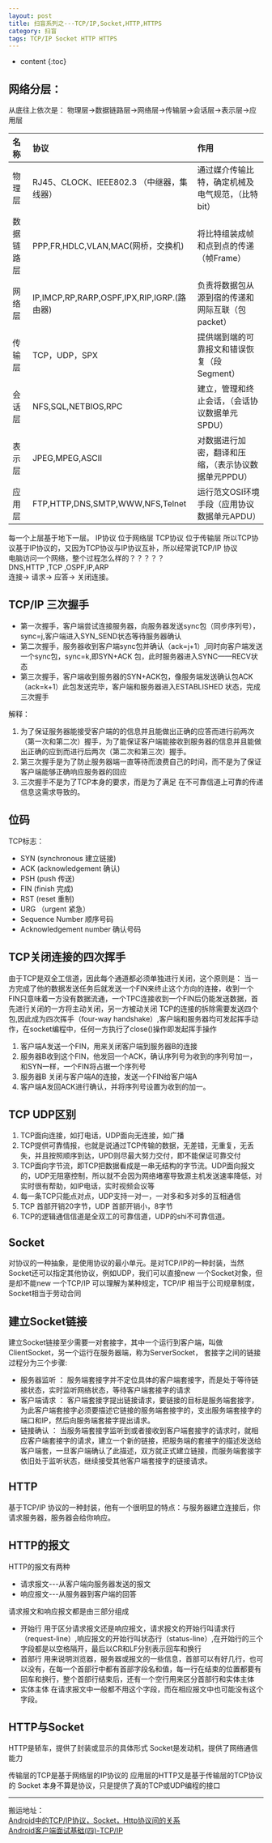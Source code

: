```yaml
---
layout: post
title: 扫盲系列之---TCP/IP,Socket,HTTP,HTTPS
category: 扫盲
tags: TCP/IP Socket HTTP HTTPS
---
```

* content
{:toc}

## 网络分层：
从底往上依次是：
物理层->数据链路层->网络层->传输层->会话层->表示层->应用层  

|名称|协议 |作用|
|:----|:------|:------|
|物理层|RJ45、CLOCK、IEEE802.3 （中继器，集线器）|通过媒介传输比特，确定机械及电气规范，（比特bit）|
|数据链路层|PPP,FR,HDLC,VLAN,MAC(网桥，交换机)|将比特组装成帧和点到点的传递（帧Frame）|
|网络层|IP,IMCP,RP,RARP,OSPF,IPX,RIP,IGRP.(路由器)|负责将数据包从源到宿的传递和网际互联（包packet）|
|传输层|TCP，UDP，SPX|提供端到端的可靠报文和错误恢复（段 Segment）|
|会话层|NFS,SQL,NETBIOS,RPC|建立，管理和终止会话，（会话协议数据单元SPDU）|
|表示层|JPEG,MPEG,ASCII|对数据进行加密，翻译和压缩，（表示协议数据单元PPDU）|
|应用层|FTP,HTTP,DNS,SMTP,WWW,NFS,Telnet|运行范文OSI环境手段（应用协议数据单元APDU）|

每一个上层基于地下一层。
IP协议 位于网络层
TCP协议 位于传输层
 所以TCP协议基于IP协议的，又因为TCP协议与IP协议互补，所以经常说TCP/IP 协议   
电脑访问一个网络，整个过程怎么样的？？？？？  
DNS,HTTP ,TCP ,OSPF,IP,ARP   
连接-> 请求-> 应答-> 关闭连接。


## TCP/IP 三次握手
* 第一次握手，客户端尝试连接服务器，向服务器发送sync包（同步序列号），sync=j,客户端进入SYN_SEND状态等待服务器确认
* 第二次握手，服务器收到客户端sync包并确认（ack=j+1）,同时向客户端发送一个sync包，sync=k,即SYN+ACK 包，此时服务器进入SYNC——RECV状态
* 第三次握手，客户端收到服务器的SYN+ACK包，像服务端发送确认包ACK（ack=k+1）此包发送完毕，客户端和服务器进入ESTABLISHED 状态，完成三次握手

解释：
1.  为了保证服务器能接受客户端的的信息并且能做出正确的应答而进行前两次（第一次和第二次）握手，为了能保证客户端能接收到服务器的信息并且能做出正确的应到而进行后两次（第二次和第三次）握手。
2.  第三次握手是为了防止服务器端一直等待而浪费自己的时间，而不是为了保证客户端能够正确响应服务器的回应
3.  三次握手不是为了TCP本身的要求，而是为了满足 在不可靠信道上可靠的传递信息这需求导致的。

## 位码
TCP标志：
* SYN (synchronous 建立链接)
* ACK (acknowledgement 确认)
* PSH (push 传送)
* FIN (finish 完成)
* RST (reset 重制)
* URG （urgent 紧急）
* Sequence Number 顺序号码
* Acknowledgement number 确认号码

## TCP关闭连接的四次挥手
由于TCP是双全工信道，因此每个通道都必须单独进行关闭，这个原则是： 当一方完成了他的数据发送任务后就发送一个FIN来终止这个方向的连接，收到一个FIN只意味着一方没有数据流通，一个TPC连接收到一个FIN后仍能发送数据，首先进行关闭的一方将主动关闭，另一方被动关闭
TCP的连接的拆除需要发送四个包,因此成为四次挥手（four-way handshake）,客户端和服务器均可发起挥手动作，在socket编程中，任何一方执行了close()操作即发起挥手操作
1. 客户端A发送一个FIN，用来关闭客户端到服务器B的连接
2. 服务器B收到这个FIN，他发回一个ACK，确认序列号为收到的序列号加一，和SYN一样，一个FIN将占据一个序列号
3. 服务器B 关闭与客户端A的连接，发送一个FIN给客户端A
4. 客户端A发回ACK进行确认，并将序列号设置为收到的加一。

## TCP UDP区别
1. TCP面向连接，如打电话，UDP面向无连接，如广播
2. TCP提供可靠情报，也就是说通过TCP传输的数据，无差错，无重复，无丢失，并且按照顺序到达，UPD则尽最大努力交付，即不能保证可靠交付
3. TCP面向字节流，即TCP把数据看成是一串无结构的字节流。UDP面向报文的，UDP无阻塞控制，所以就不会因为网络堵塞导致源主机发送速率降低，对实时很有帮助，如IP电话，实时视频会议等
4. 每一条TCP只能点对点，UDP支持一对一，一对多和多对多的互相通信
5. TCP 首部开销20字节，UDP 首部开销小，8字节
6. TCP的逻辑通信信道是全双工的可靠信道，UDP的shi不可靠信道。


## Socket
对协议的一种抽象，是使用协议的最小单元。是对TCP/IP的一种封装，当然Socket还可以指定其他协议，例如UDP，我们可以直接new 一个Socket对象，但是却不能new 一个TCP/IP
可以理解为某种规定，TCP/IP 相当于公司规章制度，Socket相当于劳动合同

## 建立Socket链接
建立Socket链接至少需要一对套接字，其中一个运行到客户端，叫做ClientSocket，另一个运行在服务器端，称为ServerSocket，
套接字之间的链接过程分为三个步骤:
* 服务器监听 ： 服务端套接字并不定位具体的客户端套接字，而是处于等待链接状态，实时监听网络状态，等待客户端套接字的请求
* 客户端请求  ： 客户端套接字提出链接请求，要链接的目标是服务端套接字，为此客户端套接字必须要描述它链接的服务端套接字的，支出服务端套接字的端口和IP，然后向服务端套接字提出请求。
* 链接确认  ：  当服务端套接字监听到或者接收到客户端套接字的请求时，就相应客户端套接字的请求，建立一个新的链接，把服务端的套接字的描述发送给客户端套，一旦客户端确认了此描述，双方就正式建立链接，而服务端套接字依旧处于监听状态，继续接受其他客户端套接字的链接请求。

## HTTP
基于TCP/IP 协议的一种封装，他有一个很明显的特点：与服务器建立连接后，你请求服务器，服务器会给你响应。

## HTTP的报文
HTTP的报文有两种
* 请求报文---从客户端向服务器发送的报文
* 响应报文---从服务器到客户端的回答  

请求报文和响应报文都是由三部分组成
* 开始行  用于区分请求报文还是响应报文，请求报文的开始行叫请求行（request-line）,响应报文的开始行叫状态行（status-line）,在开始行的三个字段都是以空格隔开，最后以CR和LF分别表示回车和换行
* 首部行  用来说明浏览器，服务器或报文的一些信息，首部可以有好几行，也可以没有，在每一个首部行中都有首部字段名和值，每一行在结束的位置都要有回车和换行，整个首部行结束后，还有一个空行用来区分首部行和实体主体
* 实体主体  在请求报文中一般都不用这个字段，而在相应报文中也可能没有这个字段。


## HTTP与Socket
HTTP是轿车，提供了封装或显示的具体形式
Socket是发动机，提供了网络通信能力

传输层的TCP是基于网络层的IP协议的
应用层的HTTP又是基于传输层的TCP协议的
Socket 本身不算是协议，只是提供了真的TCP或UDP编程的接口



---
搬运地址：  
[Android中的TCP/IP协议，Socket，Http协议间的关系](https://blog.csdn.net/u010618194/article/details/62439168)   
[Android客户端面试基础(四)-TCP/IP](https://blog.csdn.net/johnWcheung/article/details/72835044)
